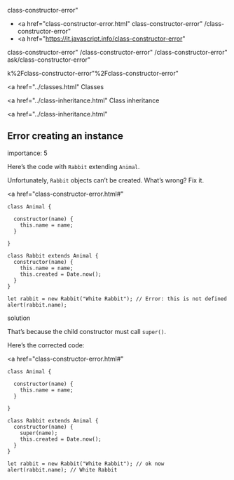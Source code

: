 class-constructor-error"

- <a href="class-constructor-error.html"
  class-constructor-error"
  /class-constructor-error"
- <a href="https://it.javascript.info/class-constructor-error"

<!-- -->

class-constructor-error"
/class-constructor-error"
/class-constructor-error"
ask/class-constructor-error"

k%2Fclass-constructor-error"%2Fclass-constructor-error" </a>

<a href="../classes.html" Classes</span></a>

<a href="../class-inheritance.html" Class inheritance</span></a>

<a href="../class-inheritance.html"

## Error creating an instance

<span class="task__importance" title="How important is the task, from 1 to 5">importance: 5</span>

Here’s the code with `Rabbit` extending `Animal`.

Unfortunately, `Rabbit` objects can’t be created. What’s wrong? Fix it.

<a href="class-constructor-error.html#"
<a href="class-constructor-error.html#" class="toolbar__button toolbar__button_edit" title="open in sandbox"></a>

    class Animal {

      constructor(name) {
        this.name = name;
      }

    }

    class Rabbit extends Animal {
      constructor(name) {
        this.name = name;
        this.created = Date.now();
      }
    }

    let rabbit = new Rabbit("White Rabbit"); // Error: this is not defined
    alert(rabbit.name);

solution

That’s because the child constructor must call `super()`.

Here’s the corrected code:

<a href="class-constructor-error.html#"
<a href="class-constructor-error.html#" class="toolbar__button toolbar__button_edit" title="open in sandbox"></a>

    class Animal {

      constructor(name) {
        this.name = name;
      }

    }

    class Rabbit extends Animal {
      constructor(name) {
        super(name);
        this.created = Date.now();
      }
    }

    let rabbit = new Rabbit("White Rabbit"); // ok now
    alert(rabbit.name); // White Rabbit
